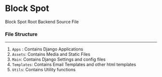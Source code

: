 # Block Spot

Block Spot Root Backend Source File

### File Structure

---

1. `Apps` : Contains Django Applications
2. `Assets`: Contains Media and Static Files
3. `Main`: Contains Django Settings and config files
4. `Templates`: Contains Email Templates and other html templates
5. `Utils`: Contains Utility functions


